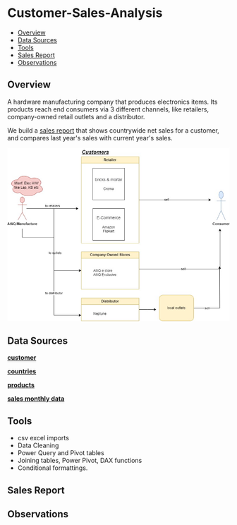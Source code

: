 # Customer-Sales-Analysis

- [Overview](#project-overview)
- [Data Sources](#data-sources)
- [Tools](#tools)
- [Sales Report](#sales-report)
- [Observations](#observations)

 ## Overview
A hardware manufacturing company that produces electronics items. Its products reach end consumers via 3 different channels, like retailers, company-owned retail outlets and a distributor.

We build a [sales report](https://github.com/ajaybhupathiraju/Customer-Sales-Analysis/blob/main/CustomerSales.pdf) that shows countrywide net sales for a customer, and compares last year's sales with current year's sales.   
   
![alt text](/images/CustomerSales.jpg)

 ## Data Sources
[**customer**](data/dim_customer.csv)  

[**countries**](data/dim_market.csv)

[**products**](data/dim_product.csv)

[**sales monthly data**](data/fact_sales_monthly.csv)

 ## Tools 
 - csv excel imports
 - Data Cleaning
 - Power Query and Pivot tables
 - Joining tables, Power Pivot, DAX functions
 - Conditional formattings.

 ## Sales Report

 ## Observations
